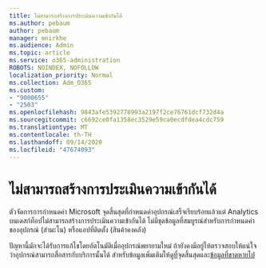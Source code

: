 ```yaml
---
title: ไม่สามารถสร้างการประเมินความเข้ากันได้
ms.author: pebaum
author: pebaum
manager: mnirkhe
ms.audience: Admin
ms.topic: article
ms.service: o365-administration
ROBOTS: NOINDEX, NOFOLLOW
localization_priority: Normal
ms.collection: Adm_O365
ms.custom:
- "9000655"
- "2503"
ms.openlocfilehash: 9843afe5392778993a2197f2ce76761dcf732d4a
ms.sourcegitcommit: c6692ce0fa1358ec3529e59ca0ecdfdea4cdc759
ms.translationtype: MT
ms.contentlocale: th-TH
ms.lasthandoff: 09/14/2020
ms.locfileid: "47674093"
---
```

# <a name="cant-create-a-compatibility-assessment"></a>ไม่สามารถสร้างการประเมินความเข้ากันได้

ตัวจัดการการกำหนดค่า Microsoft จุดสิ้นสุดที่กำหนดค่าอุปกรณ์เสร็จเรียบร้อยแล้วแต่ Analytics บนเดสก์ท็อปไม่สามารถสร้างการประเมินความเข้ากันได้ ไม่มีชุดข้อมูลที่สมบูรณ์สำหรับการกำหนดค่าของอุปกรณ์ (สำมะโน) หรือแอปที่ติดตั้ง (สินค้าคงคลัง)

ปัญหานี้มักจะได้รับการแก้ไขโดยอัตโนมัติเมื่ออุปกรณ์พยายามใหม่ ถ้ายังคงมีอยู่ให้ตรวจสอบให้แน่ใจว่าอุปกรณ์สามารถสื่อสารกับบริการนั้นได้ สำหรับข้อมูลเพิ่มเติมให้[ดูที่](https://docs.microsoft.com/configmgr/desktop-analytics/enable-data-sharing#endpoints)จุดสิ้นสุดและ[ข้อมูลที่ขาดหายไป](https://docs.microsoft.com/configmgr/desktop-analytics/monitor-connection-health#missing-data)

